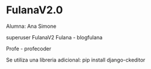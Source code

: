 # FulanaV2.0
Alumna: Ana Simone

superuser FulanaV2
Fulana - blogfulana

Profe - profecoder

Se utiliza una libreria adicional:
pip install django-ckeditor



